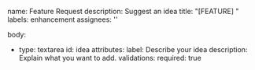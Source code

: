 name: Feature Request
description: Suggest an idea
title: "[FEATURE] "
labels: enhancement
assignees: ''

body:
  - type: textarea
    id: idea
    attributes:
      label: Describe your idea
      description: Explain what you want to add.
    validations:
      required: true
